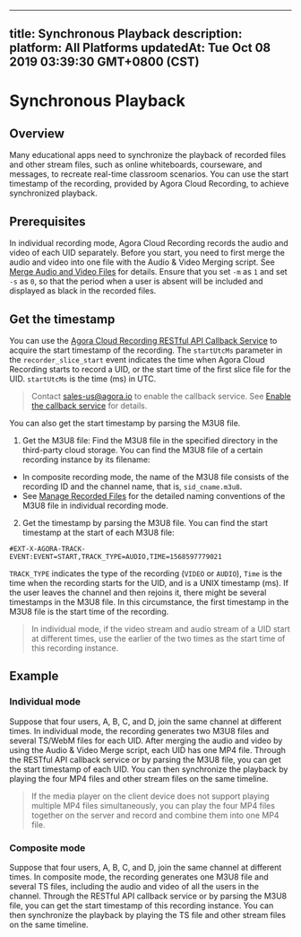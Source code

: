 
---
title: Synchronous Playback
description: 
platform: All Platforms
updatedAt: Tue Oct 08 2019 03:39:30 GMT+0800 (CST)
---
# Synchronous Playback
## Overview

Many educational apps need to synchronize the playback of recorded files and other stream files, such as online whiteboards, courseware, and messages, to recreate real-time classroom scenarios. You can use the start timestamp of the recording, provided by Agora Cloud Recording, to achieve synchronized playback.

## Prerequisites

In individual recording mode, Agora Cloud Recording records the audio and video of each UID separately. Before you start, you need to first merge the audio and video into one file with the Audio & Video Merging script. See [Merge Audio and Video Files](../../en/cloud-recording/cloud_recording_merge_files.md) for details. Ensure that you set `-m` as `1` and set `-s` as `0`, so that the period when a user is absent will be included and displayed as black in the recorded files.

## Get the timestamp

You can use the [Agora Cloud Recording RESTful API Callback Service](../../en/cloud-recording/cloud_recording_callback_rest.md) to acquire the start timestamp of the recording. The `startUtcMs` parameter in the `recorder_slice_start` event indicates the time when Agora Cloud Recording starts to record a UID, or the start time of the first slice file for the UID. `startUtcMs` is the time (ms) in UTC.

> Contact [sales-us@agora.io](http://sales-us@agora.io/) to enable the callback service. See [Enable the callback service](https://docs-preview.agoralab.co/en/Agora%20Platform/ncs#user-configuration) for details.

You can also get the start timestamp by parsing the M3U8 file.

1. Get the M3U8 file: Find the M3U8 file in the specified directory in the third-party cloud storage. You can find the M3U8 file of a certain recording instance by its filename:
  - In composite recording mode, the name of the M3U8 file consists of the recording ID and the channel name, that is, `sid_cname.m3u8`.
  - See [Manage Recorded Files](../../en/cloud-recording/cloud_recording_manage_files.md) for the detailed naming conventions of the M3U8 file in individual recording mode.
2. Get the timestamp by parsing the M3U8 file. You can find the start timestamp at the start of each M3U8 file:
```
#EXT-X-AGORA-TRACK-EVENT:EVENT=START,TRACK_TYPE=AUDIO,TIME=1568597779021
```
   
  `TRACK_TYPE` indicates the type of the recording (`VIDEO` or `AUDIO`), `Time` is the time when the recording starts for the UID,  and is a UNIX timestamp (ms). If the user leaves the channel and then rejoins it, there might be several timestamps in the M3U8 file. In this circumstance, the first timestamp in the M3U8 file is the start time of the recording.

> In individual mode, if the video stream and audio stream of a UID start at different times, use the earlier of the two times as the start time of this recording instance.

## Example

### Individual mode

Suppose that four users, A, B, C, and D, join the same channel at different times. In individual mode, the recording generates two M3U8 files and several TS/WebM files for each UID. After merging the audio and video by using the Audio & Video Merge script, each UID has one MP4 file. Through the RESTful API callback service or by parsing the M3U8 file, you can get the start timestamp of each UID. You can then synchronize the playback by playing the four MP4 files and other stream files on the same timeline.

> If the media player on the client device does not support playing multiple MP4 files simultaneously, you can play the four MP4 files together on the server and record and combine them into one MP4 file.

### Composite mode

Suppose that four users, A, B, C, and D, join the same channel at different times. In composite mode, the recording generates one M3U8 file and several TS files, including the audio and video of all the users in the channel. Through the RESTful API callback service or by parsing the M3U8 file, you can get the start timestamp of this recording instance. You can then synchronize the playback by playing the TS file and other stream files on the same timeline.

